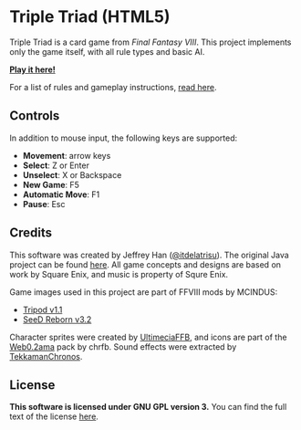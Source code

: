 # Triple Triad (HTML5)

Triple Triad is a card game from _Final Fantasy VIII_. This project implements
only the game itself, with all rule types and basic AI.

**[Play it here!](http://itdelatrisu.github.io/triple-triad-html5/)**

For a list of rules and gameplay instructions,
[read here](http://finalfantasy.wikia.com/wiki/Triple_Triad).

## Controls

In addition to mouse input, the following keys are supported:

- **Movement**: arrow keys
- **Select**: Z or Enter
- **Unselect**: X or Backspace
- **New Game**: F5
- **Automatic Move**: F1
- **Pause**: Esc

## Credits

This software was created by Jeffrey Han
([@itdelatrisu](https://github.com/itdelatrisu/)). The original Java
project can be found [here](https://github.com/itdelatrisu/triple-triad).
All game concepts and designs are based on work by Square Enix, and music is
property of Squre Enix.

Game images used in this project are part of FFVIII mods by MCINDUS:

- [Tripod v1.1](http://forums.qhimm.com/index.php?topic=15301.0)
- [SeeD Reborn v3.2](http://forums.qhimm.com/index.php?topic=15320.0)

Character sprites were created by
[UltimeciaFFB](http://ultimeciaffb.deviantart.com/), and icons are part of the
[Web0.2ama](http://chrfb.deviantart.com/art/Web0-2ama-165156124) pack by chrfb.
Sound effects were extracted by
[TekkamanChronos](http://www.youtube.com/watch?v=xKzxcJLiitQ).

## License

**This software is licensed under GNU GPL version 3.**
You can find the full text of the license [here](LICENSE).
